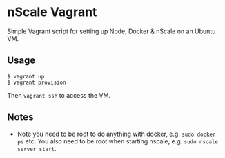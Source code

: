 # nScale Vagrant

Simple Vagrant script for setting up Node, Docker & nScale on an Ubuntu VM.

## Usage

```
$ vagrant up
$ vagrant provision
```

Then `vagrant ssh` to access the VM.

## Notes

* Note you need to be root to do anything with docker, e.g. `sudo docker ps` etc. You also need to be root when starting nscale, e.g. `sudo nscale server start`.
